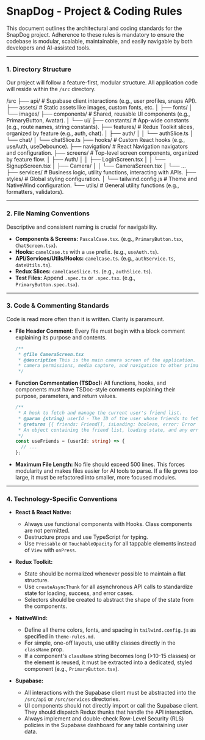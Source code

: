 # SnapDog - Project & Coding Rules

This document outlines the architectural and coding standards for the SnapDog project. Adherence to these rules is mandatory to ensure the codebase is modular, scalable, maintainable, and easily navigable by both developers and AI-assisted tools.

---

### 1. Directory Structure

Our project will follow a feature-first, modular structure. All application code will reside within the `/src` directory.

/src
├── api/ # Supabase client interactions (e.g., user profiles, snaps API).
├── assets/ # Static assets like images, custom fonts, etc.
│ ├── fonts/
│ └── images/
├── components/ # Shared, reusable UI components (e.g., PrimaryButton, Avatar).
│ └── ui/
├── constants/ # App-wide constants (e.g., route names, string constants).
├── features/ # Redux Toolkit slices, organized by feature (e.g., auth, chat).
│ ├── auth/
│ │ └── authSlice.ts
│ └── chat/
│ └── chatSlice.ts
├── hooks/ # Custom React hooks (e.g., useAuth, useDebounce).
├── navigation/ # React Navigation navigators and configuration.
├── screens/ # Top-level screen components, organized by feature flow.
│ ├── Auth/
│ │ ├── LoginScreen.tsx
│ │ └── SignupScreen.tsx
│ ├── Camera/
│ │ └── CameraScreen.tsx
│ └── ...
├── services/ # Business logic, utility functions, interacting with APIs.
├── styles/ # Global styling configuration.
│ └── tailwind.config.js # Theme and NativeWind configuration.
└── utils/ # General utility functions (e.g., formatters, validators).

---

### 2. File Naming Conventions

Descriptive and consistent naming is crucial for navigability.

- **Components & Screens:** `PascalCase.tsx`. (e.g., `PrimaryButton.tsx`, `ChatScreen.tsx`).
- **Hooks:** `camelCase.ts` with a `use` prefix. (e.g., `useAuth.ts`).
- **API/Services/Utils/Hooks:** `camelCase.ts`. (e.g., `authService.ts`, `dateUtils.ts`).
- **Redux Slices:** `camelCaseSlice.ts`. (e.g., `authSlice.ts`).
- **Test Files:** Append `.spec.ts` or `.spec.tsx`. (e.g., `PrimaryButton.spec.tsx`).

---

### 3. Code & Commenting Standards

Code is read more often than it is written. Clarity is paramount.

- **File Header Comment:** Every file must begin with a block comment explaining its purpose and contents.
  ```typescript
  /**
   * @file CameraScreen.tsx
   * @description This is the main camera screen of the application. It handles
   * camera permissions, media capture, and navigation to other primary screens.
   */
  ```
- **Function Commentation (TSDoc):** All functions, hooks, and components must have TSDoc-style comments explaining their purpose, parameters, and return values.
  ```typescript
  /**
   * A hook to fetch and manage the current user's friend list.
   * @param {string} userId - The ID of the user whose friends to fetch.
   * @returns {{ friends: Friend[], isLoading: boolean, error: Error | null }}
   * An object containing the friend list, loading state, and any error.
   */
  const useFriends = (userId: string) => {
    // ...
  };
  ```
- **Maximum File Length:** No file should exceed 500 lines. This forces modularity and makes files easier for AI tools to parse. If a file grows too large, it must be refactored into smaller, more focused modules.

---

### 4. Technology-Specific Conventions

- **React & React Native:**
  - Always use functional components with Hooks. Class components are not permitted.
  - Destructure props and use TypeScript for typing.
  - Use `Pressable` or `TouchableOpacity` for all tappable elements instead of `View` with `onPress`.

- **Redux Toolkit:**
  - State should be normalized whenever possible to maintain a flat structure.
  - Use `createAsyncThunk` for all asynchronous API calls to standardize state for loading, success, and error cases.
  - Selectors should be created to abstract the shape of the state from the components.

- **NativeWind:**
  - Define all theme colors, fonts, and spacing in `tailwind.config.js` as specified in `theme-rules.md`.
  - For simple, one-off layouts, use utility classes directly in the `className` prop.
  - If a component's `className` string becomes long (>10-15 classes) or the element is reused, it must be extracted into a dedicated, styled component (e.g., `PrimaryButton.tsx`).

- **Supabase:**
  - All interactions with the Supabase client must be abstracted into the `/src/api` or `/src/services` directories.
  - UI components should not directly import or call the Supabase client. They should dispatch Redux thunks that handle the API interaction.
  - Always implement and double-check Row-Level Security (RLS) policies in the Supabase dashboard for any table containing user data.
